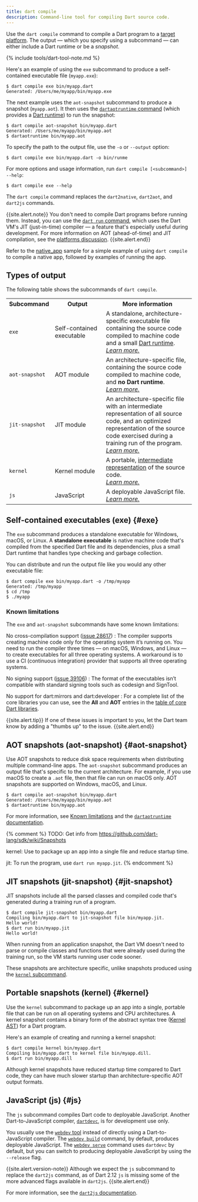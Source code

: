 ```yaml
---
title: dart compile
description: Command-line tool for compiling Dart source code.
---
```


Use the `dart compile` command to compile
a Dart program to a [target platform](/platforms).
The output — which you specify using a subcommand —
can either include a Dart runtime or be a _snapshot_.

{% include tools/dart-tool-note.md %}

Here's an example of using the `exe` subcommand
to produce a self-contained executable file (`myapp.exe`):

```terminal
$ dart compile exe bin/myapp.dart
Generated: /Users/me/myapp/bin/myapp.exe
```

The next example uses the `aot-snapshot` subcommand to
produce a snapshot (`myapp.aot`).
It then uses the [`dartaotruntime` command][]
(which provides a [Dart runtime](/overview#runtime))
to run the snapshot:

```terminal
$ dart compile aot-snapshot bin/myapp.dart
Generated: /Users/me/myapp/bin/myapp.aot
$ dartaotruntime bin/myapp.aot
```

[`dartaotruntime` command]: /tools/dartaotruntime

To specify the path to the output file,
use the `-o` or `--output` option:

```terminal
$ dart compile exe bin/myapp.dart -o bin/runme
```

For more options and usage information,
run `dart compile [<subcommand>] --help`:

```terminal
$ dart compile exe --help
```

The `dart compile` command replaces the
`dart2native`, `dart2aot`, and `dart2js` commands.

{{site.alert.note}}
  You don't need to compile Dart programs before running them.
  Instead, you can use the [`dart run` command][dart-run],
  which uses the Dart VM's JIT (just-in-time) compiler —
  a feature that's especially useful during development.
  For more information on AOT (ahead-of-time) and JIT compilation,
  see the [platforms discussion](/overview#platform).
{{site.alert.end}}

Refer to the [native_app][] sample for a simple example of using `dart compile`
to compile a native app, followed by examples of running the app.

[native_app]: https://github.com/dart-lang/samples/tree/master/native_app
[dart-run]: /tools/dart-run

## Types of output

The following table shows the subcommands of `dart compile`.

<table class="table table-striped nowrap">
  <tr>
    <th> Subcommand </th> <th> Output </th> <th> More information </th>
  </tr>
  <tr>
    <td> <code>exe</code> </td>
    <td> <span style="white-space: nowrap">Self-contained</span> executable </td>
    <td> A standalone, architecture-specific executable file containing the source code
      compiled to machine code and a small <a href="/overview#runtime">Dart runtime</a>.
      <br><em><a href="#exe">Learn more.</a></em>
    </td>
  </tr>
  <tr>
    <td style="white-space: nowrap"> <code>aot-snapshot</code> </td>
    <td style="white-space: nowrap"> AOT module </td>
    <td> An architecture-specific file, containing the source code
      compiled to machine code, and <b>no Dart runtime</b>.
      <br><em><a href="#aot-snapshot">Learn more.</a></em>
    </td>
  </tr>
  <tr>
    <td> <code>jit-snapshot</code> </td>
    <td> JIT module </td>
    <td> An architecture-specific file with
      an intermediate representation of all source code,
      and an optimized representation of the source code
      exercised during a training run of the program.
      <br><em><a href="#jit-snapshot">Learn more.</a></em>
    </td>
  </tr>
  <tr>
    <td> <code>kernel</code> </td>
    <td> Kernel module </td>
    <td> A portable,
      <a href="https://github.com/dart-lang/sdk/blob/main/pkg/kernel/binary.md">intermediate representation</a>
      of the source code.
      <br><em><a href="#kernel">Learn more.</a></em>
    </td>
  </tr>
  <tr>
    <td> <code>js</code> </td>
    <td> JavaScript </td>
    <td> A deployable JavaScript file.
      <br><em><a href="#js">Learn more.</a></em>
    </td>
  </tr>
</table>


## Self-contained executables (exe) {#exe}

The `exe` subcommand produces a standalone executable for
Windows, macOS, or Linux.
A **standalone executable** is native machine code that's compiled from
the specified Dart file and its dependencies,
plus a small Dart runtime that handles
type checking and garbage collection.

You can distribute and run the output file like you would
any other executable file:

```terminal
$ dart compile exe bin/myapp.dart -o /tmp/myapp
Generated: /tmp/myapp
$ cd /tmp
$ ./myapp
```

### Known limitations

The `exe` and `aot-snapshot` subcommands have some known limitations:

No cross-compilation support ([issue 28617][])
: The compiler supports creating machine code only for
  the operating system it’s running on.
  You need to run the compiler three times —
  on macOS, Windows, and Linux —
  to create executables for all three operating systems.
  A workaround is to use a CI (continuous integration) provider
  that supports all three operating systems.

No signing support ([issue 39106][])
: The format of the executables isn’t compatible with
  standard signing tools such as codesign and SignTool.

No support for dart:mirrors and dart:developer
: For a complete list of the core libraries you can use,
  see the **All** and **AOT** entries in the
  [table of core Dart libraries](/guides/libraries).

[issue 28617]: https://github.com/dart-lang/sdk/issues/28617
[issue 39106]: https://github.com/dart-lang/sdk/issues/39106

{{site.alert.tip}}
  If one of these issues is important to you,
  let the Dart team know by adding a "thumbs up" to the issue.
{{site.alert.end}}


## AOT snapshots (aot-snapshot) {#aot-snapshot}

Use AOT snapshots to reduce disk space requirements
when distributing multiple command-line apps.
The `aot-snapshot` subcommand produces an output file
that's specific to the current architecture.
For example, if you use macOS to create a `.aot` file,
then that file can run on macOS only.
AOT snapshots are supported on Windows, macOS, and Linux.

```terminal
$ dart compile aot-snapshot bin/myapp.dart
Generated: /Users/me/myapp/bin/myapp.aot
$ dartaotruntime bin/myapp.aot
```

For more information, see
[Known limitations](#known-limitations) and the
[`dartaotruntime` documentation](/tools/dartaotruntime).


{% comment %}
  TODO: Get info from https://github.com/dart-lang/sdk/wiki/Snapshots

  kernel: 
      Use to package up an app into a single file and
      reduce startup time.

  jit:
      To run the program, use `dart run myapp.jit`.
{% endcomment %}


## JIT snapshots (jit-snapshot) {#jit-snapshot}

JIT snapshots include all the parsed classes and compiled code that's
generated during a training run of a program.

```terminal
$ dart compile jit-snapshot bin/myapp.dart
Compiling bin/myapp.dart to jit-snapshot file bin/myapp.jit.
Hello world!
$ dart run bin/myapp.jit
Hello world!
```

When running from an application snapshot,
the Dart VM doesn't need to parse or compile classes and functions that
were already used during the training run,
so the VM starts running user code sooner.

These snapshots are architecture specific,
unlike snapshots produced using the
[`kernel` subcommand](#kernel).


## Portable snapshots (kernel) {#kernel}

Use the `kernel` subcommand to package up an app into a
single, portable file that
can be run on all operating systems and CPU architectures.
A kernel snapshot contains a binary form of the abstract syntax tree
([Kernel AST][]) for a Dart program.

Here's an example of creating and running a kernel snapshot:

```terminal
$ dart compile kernel bin/myapp.dart
Compiling bin/myapp.dart to kernel file bin/myapp.dill.
$ dart run bin/myapp.dill
```

Although kernel snapshots have reduced startup time compared to Dart code,
they can have much slower startup than architecture-specific AOT output formats.

[Kernel AST]: https://github.com/dart-lang/sdk/blob/main/pkg/kernel/README.md


## JavaScript (js) {#js}

The `js` subcommand compiles Dart code to deployable JavaScript.
Another Dart-to-JavaScript compiler, [`dartdevc`][],
is for development use only.

You usually use the [`webdev` tool][webdev] instead of
directly using a Dart-to-JavaScript compiler.
The [`webdev build`][] command, by default,
produces deployable JavaScript.
The [`webdev serve`][] command uses `dartdevc` by default, but you can switch
to producing deployable JavaScript by using the `--release` flag.

{{site.alert.version-note}}
  Although we expect the `js` subcommand to replace the `dart2js` command,
  as of Dart 2.12 `js` is missing
  some of the more advanced flags available in `dart2js`.
{{site.alert.end}}

For more information, see the [`dart2js` documentation](/tools/dart2js).

[`dartdevc`]: /tools/dartdevc
[webdev]: /tools/webdev
[`webdev build`]: /tools/webdev#build
[`webdev serve`]: /tools/webdev#serve


[assert statements]: /guides/language/language-tour#assert
[static analysis]: /guides/language/analysis-options
[`String.fromEnvironment()` constructor]: https://api.dart.dev/stable/dart-core/String/String.fromEnvironment.html
